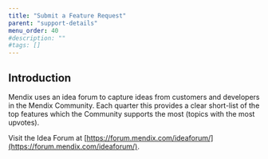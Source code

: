 ```yaml
---
title: "Submit a Feature Request"
parent: "support-details"
menu_order: 40
#description: ""
#tags: []
---
```


## Introduction

Mendix uses an idea forum to capture ideas from customers and developers in the Mendix Community. Each quarter this provides a clear short-list of the top features which the Community supports the most (topics with the most upvotes).

Visit the Idea Forum at [https://forum.mendix.com/ideaforum/](https://forum.mendix.com/ideaforum/).
